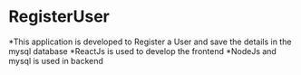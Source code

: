 # RegisterUser
*This application is developed to Register a User and save the details in the mysql database
*ReactJs is used to develop the frontend
*NodeJs and mysql is used in backend
